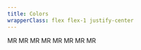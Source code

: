 ```yaml
---
title: Colors
wrapperClass: flex flex-1 justify-center
---
```


<div class="flex gap-24 items-end">
  <span class="vv-avatar" 
        role="img" 
        aria-label="Mario Rossi" 
        tabindex="0">
      MR
  </span>
  <span class="vv-avatar vv-avatar--danger" 
        role="img" 
        aria-label="Mario Rossi" 
        tabindex="0">
      MR
  </span>
    <span class="vv-avatar vv-avatar--success" 
        role="img" 
        aria-label="Mario Rossi" 
        tabindex="0">
      MR
  </span>
  <span class="vv-avatar vv-avatar--warning" 
        role="img" 
        aria-label="Mario Rossi" 
        tabindex="0">
      MR
  </span>
  <span class="vv-avatar vv-avatar--info" 
        role="img" 
        aria-label="Mario Rossi" 
        tabindex="0">
      MR
  </span>
  <span class="vv-avatar vv-avatar--accent" 
        role="img" 
        aria-label="Mario Rossi" 
        tabindex="0">
      MR
  </span>
  <span class="vv-avatar vv-avatar--gray" 
        role="img" 
        aria-label="Mario Rossi" 
        tabindex="0">
      MR
  </span>
  <span class="vv-avatar vv-avatar--surface" 
        role="img" 
        aria-label="Mario Rossi" 
        tabindex="0">
      MR
  </span>
</div>